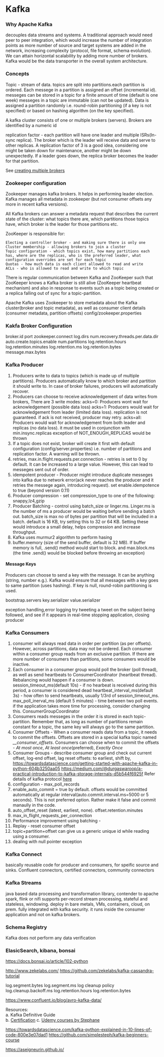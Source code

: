 # Kafka

### Why Apache Kafka

decouples data streams and systems. A traditional approach would need peer to peer integration, which would increase the number of integration points as more number of source and target systems are added in the network, increasing complexity (protocol, file format, schema evolution). We can attain horizontal scalability by adding more number of brokers. Kafka would be the data transporter in the overall system architecture.

### Concepts

Topic - stream of data. topics are split into partitions.each partition is ordered. Each messege in a partition is assigned an offset (incremental id). messeges can be stored in a topic for a finite amount of time (default is one week)
messeges in a topic are immutable (can not be updated). Data is assigned a partition randomly i.e. round-robin partitioning (if a key is not specified) or based on hashing algorithm (on the key specified).

A kafka cluster consists of one or multiple brokers (servers). Brokers are identified by a numeric id

replication factor - each partition will have one leader and multiple ISRs(In-sync replica). The broker which is the leader will receive data and serve to other replicas. A replication factor of 3 is a good idea, considering one might be taken down for maintenance, another might be down unexpectedly.
If a leader goes down, the replica broker becomes the leader for that partition.


See [creating multiple brokers](https://www.michael-noll.com/blog/2013/03/13/running-a-multi-broker-apache-kafka-cluster-on-a-single-node/)


### Zookeeper configuration
Zookeeper manages kafka brokers. It helps in performing leader election. Kafka manages all metadata in zookeeper (but not consumer offsets any more in recent kafka versions).

All Kafka brokers can answer a metadata request that describes the current state of the cluster: what topics there are, which partitions those topics have, which broker is the leader for those partitions etc.

ZooKeeper is responsible for:

    Electing a controller broker - and making sure there is only one
    Cluster membership - allowing brokers to join a cluster
    Topic configuration - which topics exist, how many partitions each has, where are the replicas, who is the preferred leader, what configuration overrides are set for each topic
    Quotas - how much data is each client allowed to read and write
    ACLs - who is allowed to read and write to which topic

There is regular communication between Kafka and ZooKeeper such that ZooKeeper knows a Kafka broker is still alive (ZooKeeper heartbeat mechanism) and also in response to events such as a topic being created or a replica falling out of sync for a topic-partition.

Apache Kafka uses Zookeeper to store metadata about the Kafka cluster(broker and topic metadata), as well as consumer client details (consumer metadata, partition offsets)
config/zookeeper.properties

### Kakfa Broker Configuration
broker.id
port
zookeeper.connect
log.dirs
num.recovery.threads.per.data.dir
auto.create.topics.enable
num.partitions
log.retention.hours
log.retention.minutes
log.retention.ms
log.retention.bytes
message.max.bytes

### Kafka Producer
1. Producers write to data to topics (which is made up of multiple partitions). Producers automatically know to which broker and partition it should write to. In case of broker failures, producers will automatically recover.
2. Producers can choose to receive acknowledgement of data writes from brokers, There are 3 write modes:
acks=0: Producers wont wait for acknowledgement (possible data loss)
acks=1: Producers would wait for acknowledgement from leader (limited data loss). replication is not guaranteed. if ack is not received, producer may retry.
acks=all: Producers would wait for acknowledgement from both leader and replicas (no data loss). it must be used in conjunction with min.insync.replicas
exception of NOT_ENOUGH_REPLICAS would be thrown  
3. If a topic does not exist, broker will create it first with default configuration (config/server.properties) i.e. number of partitions and replication factor. A warning will be thrown.  
4. retries, max.in.flight.requests.per.connection - retries is set to 0 by default. It can be increased to a large value. However, this can lead to messeges sent out of order.  
5. idempotent producer - Producer might introduce duplicate messeges into kafka due to network error(ack never reaches the producer and it retries the messege again, introducing request). set enable.idempotence to true (beyond version 0.11)  
6. Producer compression - set compression_type to one of the following: snappy,lz4,gzip  
7. Producer Batching - control using batch_size or linger.ms. Linger.ms is the number of ms a producer would be waiting before sending a batch out. batch_size is max no of bytes per partition that will be included in a batch. default is 16 KB, try setting this to 32 or 64 KB. Setting these would introduce a small delay, helps compression and increase throughput.  
8. Kafka uses murmur2 algorithm to perform hasing
9. buffer.memory (size of the send buffer, default is 32 MB). If buffer memory is full, .send() method would start to block. and max.block.ms (the time .send() would be blocked before throwing an exception)  

#### Message Keys
Producers can choose to send a key with the message. It can be anything (string, number e.g.). Kafka would ensure that all messages with a key goes to same partition (uses hashing). If key is null, round-robin partitioning is used.

bootstrap.servers
key.serializer
value.serializer

exception handling,error logging
try tweeting a tweet on the subject being followed, and see if it appears in real-time
stopping application, closing producer

### Kafka Consumers
1. consumer will always read data in order per partition (as per offsets). However, across partitions, data may not be ordered. Each consumer within a consumer group reads from an exclusive partition. If there are more number of consumers than partitions, some consumers would be inactive.
2. Each consumer in a consumer group would poll the broker (poll thread), as well as send heartbeats to ConsumerCoordinator (heartbeat thread). Rebalancing would happen if a consumer is down. 
session_timeout_ms(default 10s) - if no hearbeat is received during this period, a consumer is considered dead
heartbeat_interval_ms(default 3s) - how often to send heartbeats, usually 1/3rd of session_timeout_ms.
max_poll_inerval_ms (default 5 minutes) - time between two poll events. if the application takes more time for processing, consider changing this. ConsumerGroupCoordinator
3. Consumers reads messeges in the order it is stored in each topic-partition. Remember that, as long as number of partitions remain constant for a topic, the same key will always go to the same partition.
4. Consumer Offsets - When a consumer reads data from a topic, it needs to commit the offsets. Offsets are stored in a special kafka topic named *__consumer_offsets*. Consumers can choose when to commit the offsets - *At most once*, *At least once*(preferred), *Exactly Once*
5. Consumer Groups - describe consumer group and check out current offset, log-end offset, lag
reset offsets: to earliest, shift by, 
https://towardsdatascience.com/getting-started-with-apache-kafka-in-python-604b3250aa05
https://medium.com/@durgaswaroop/a-practical-introduction-to-kafka-storage-internals-d5b544f6925f
Refer details of kafka protocol [here](https://cwiki.apache.org/confluence/display/KAFKA/A+Guide+To+The+Kafka+Protocol)
6. configuration - max_poll_records 
7. enable_auto_commit = true by default. offsets would be committed automatically at regular interval(auto.commit.interval.ms=5000 or 5 seconds). This is not preferred option. Rather make it false and commit manaully in the code.
8. auto_offset_reset (latest, earliest, none). offset.retention.minutes
9. max_in_flight_requests_per_connection 
10. Performance improvement using batching - 
11. Replay - reset consumer offset
12. topic+partition+offset can give us a generic unique id while reading using a consumer.
13. dealing with null pointer exception


### Kafka Connect
basically reusable code for producer and consumers, for speific source and sinks. Confluent connectors, certified connectors, community connectors

### Kafka Streams
java based data processing and transformation library, contender to apache spark, flink or nifi
supports per-record stream processing, stateful and stateless, windowing. deploy in bare metals, VMs, containers, cloud, on prem. fully integrated with kafka security. it runs inside the consumer application and not on kafka brokers.

### Schema Registry
Kafka does not perform any data verification


### ElasicSearch, kibana, bonsai

https://docs.bonsai.io/article/102-python


http://www.zekelabs.com/
https://github.com/zekelabs/kafka-cassandra-tutorial


log.segment.bytes
log.segment.ms
log cleanup policy
log.cleanup.backoff.ms
log.retention.hours
log.retention.bytes

https://www.confluent.io/blog/avro-kafka-data/


Resources:  
a. Kafka Definitive Guide  
b. [Certification](https://medium.com/@stephane.maarek/how-to-prepare-for-the-confluent-certified-developer-for-apache-kafka-ccdak-exam-ab081994da78)
c. [Udemy courses by Stephane](https://www.udemy.com/user/stephane-maarek/)

https://towardsdatascience.com/kafka-python-explained-in-10-lines-of-code-800e3e07dad1
https://github.com/simplesteph/kafka-beginners-course

https://aseigneurin.github.io/
